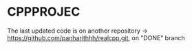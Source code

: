 # CPPPROJEC
The last updated code is on another repository -> https://github.com/panharithhh/realcpp.git, on "DONE" branch
